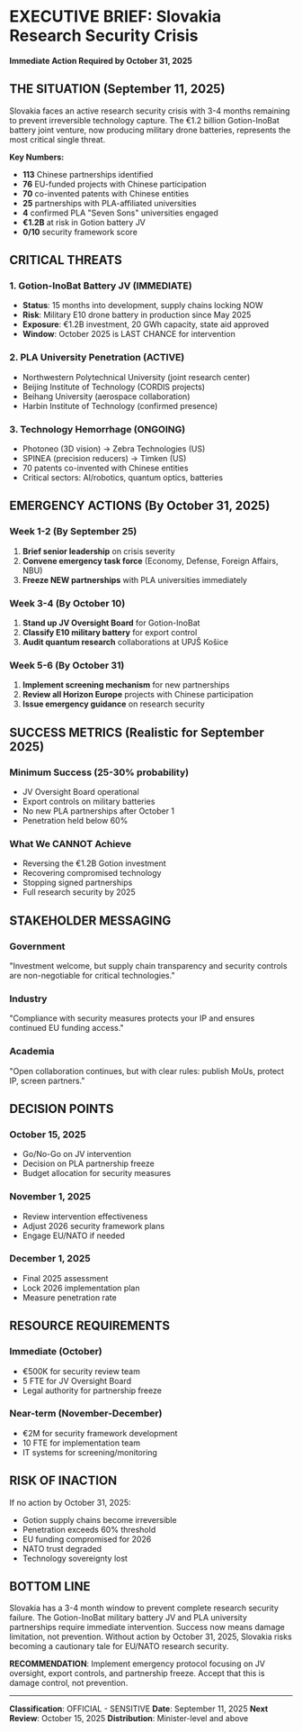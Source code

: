 # EXECUTIVE BRIEF: Slovakia Research Security Crisis
**Immediate Action Required by October 31, 2025**

## THE SITUATION (September 11, 2025)

Slovakia faces an active research security crisis with 3-4 months remaining to prevent irreversible technology capture. The €1.2 billion Gotion-InoBat battery joint venture, now producing military drone batteries, represents the most critical single threat.

**Key Numbers:**
- **113** Chinese partnerships identified
- **76** EU-funded projects with Chinese participation  
- **70** co-invented patents with Chinese entities
- **25** partnerships with PLA-affiliated universities
- **4** confirmed PLA "Seven Sons" universities engaged
- **€1.2B** at risk in Gotion battery JV
- **0/10** security framework score

## CRITICAL THREATS

### 1. Gotion-InoBat Battery JV (IMMEDIATE)
- **Status**: 15 months into development, supply chains locking NOW
- **Risk**: Military E10 drone battery in production since May 2025
- **Exposure**: €1.2B investment, 20 GWh capacity, state aid approved
- **Window**: October 2025 is LAST CHANCE for intervention

### 2. PLA University Penetration (ACTIVE)
- Northwestern Polytechnical University (joint research center)
- Beijing Institute of Technology (CORDIS projects)
- Beihang University (aerospace collaboration)
- Harbin Institute of Technology (confirmed presence)

### 3. Technology Hemorrhage (ONGOING)
- Photoneo (3D vision) → Zebra Technologies (US)
- SPINEA (precision reducers) → Timken (US)  
- 70 patents co-invented with Chinese entities
- Critical sectors: AI/robotics, quantum optics, batteries

## EMERGENCY ACTIONS (By October 31, 2025)

### Week 1-2 (By September 25)
1. **Brief senior leadership** on crisis severity
2. **Convene emergency task force** (Economy, Defense, Foreign Affairs, NBU)
3. **Freeze NEW partnerships** with PLA universities immediately

### Week 3-4 (By October 10)
1. **Stand up JV Oversight Board** for Gotion-InoBat
2. **Classify E10 military battery** for export control
3. **Audit quantum research** collaborations at UPJŠ Košice

### Week 5-6 (By October 31)
1. **Implement screening mechanism** for new partnerships
2. **Review all Horizon Europe** projects with Chinese participation
3. **Issue emergency guidance** on research security

## SUCCESS METRICS (Realistic for September 2025)

### Minimum Success (25-30% probability)
- JV Oversight Board operational
- Export controls on military batteries
- No new PLA partnerships after October 1
- Penetration held below 60%

### What We CANNOT Achieve
- Reversing the €1.2B Gotion investment
- Recovering compromised technology
- Stopping signed partnerships
- Full research security by 2025

## STAKEHOLDER MESSAGING

### Government
"Investment welcome, but supply chain transparency and security controls are non-negotiable for critical technologies."

### Industry  
"Compliance with security measures protects your IP and ensures continued EU funding access."

### Academia
"Open collaboration continues, but with clear rules: publish MoUs, protect IP, screen partners."

## DECISION POINTS

### October 15, 2025
- Go/No-Go on JV intervention
- Decision on PLA partnership freeze
- Budget allocation for security measures

### November 1, 2025
- Review intervention effectiveness
- Adjust 2026 security framework plans
- Engage EU/NATO if needed

### December 1, 2025
- Final 2025 assessment
- Lock 2026 implementation plan
- Measure penetration rate

## RESOURCE REQUIREMENTS

### Immediate (October)
- €500K for security review team
- 5 FTE for JV Oversight Board
- Legal authority for partnership freeze

### Near-term (November-December)
- €2M for security framework development
- 10 FTE for implementation team
- IT systems for screening/monitoring

## RISK OF INACTION

If no action by October 31, 2025:
- Gotion supply chains become irreversible
- Penetration exceeds 60% threshold
- EU funding compromised for 2026
- NATO trust degraded
- Technology sovereignty lost

## BOTTOM LINE

Slovakia has a 3-4 month window to prevent complete research security failure. The Gotion-InoBat military battery JV and PLA university partnerships require immediate intervention. Success now means damage limitation, not prevention. Without action by October 31, 2025, Slovakia risks becoming a cautionary tale for EU/NATO research security.

**RECOMMENDATION**: Implement emergency protocol focusing on JV oversight, export controls, and partnership freeze. Accept that this is damage control, not prevention.

---
**Classification**: OFFICIAL - SENSITIVE
**Date**: September 11, 2025
**Next Review**: October 15, 2025
**Distribution**: Minister-level and above